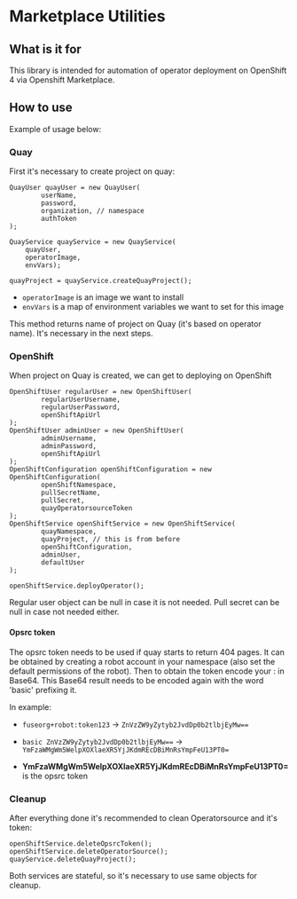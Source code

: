 Marketplace Utilities
=====================

## What is it for

This library is intended for automation of operator deployment
on OpenShift 4 via Openshift Marketplace.

## How to use

Example of usage below:

### Quay

First it's necessary to create project on quay:
```
QuayUser quayUser = new QuayUser(
        userName,
        password,
        organization, // namespace
        authToken
);

QuayService quayService = new QuayService(
    quayUser,
    operatorImage,
    envVars);

quayProject = quayService.createQuayProject();
```

* `operatorImage` is an image we want to install
* `envVars` is a map of environment variables we want to set
  for this image

This method returns name of project on Quay (it's based on operator name).
It's necessary in the next steps.

### OpenShift

When project on Quay is created, we can get to deploying on OpenShift
```
OpenShiftUser regularUser = new OpenShiftUser(
        regularUserUsername,
        regularUserPassword,
        openShiftApiUrl
);
OpenShiftUser adminUser = new OpenShiftUser(
        adminUsername,
        adminPassword,
        openShiftApiUrl
);
OpenShiftConfiguration openShiftConfiguration = new OpenShiftConfiguration(
        openShiftNamespace,
        pullSecretName,
        pullSecret,
        quayOperatorsourceToken
);
OpenShiftService openShiftService = new OpenShiftService(
        quayNamespace,
        quayProject, // this is from before
        openShiftConfiguration,
        adminUser,
        defaultUser
);

openShiftService.deployOperator();
```

Regular user object can be null in case it is not needed. Pull secret can be null in case not needed either.

#### Opsrc token

The opsrc token needs to be used if quay starts to return 404 pages. It can be obtained by creating a robot account 
in your namespace (also set the default permissions of the robot). Then to obtain the token encode your <robot-name>:<robot-token>
in Base64. This Base64 result needs to be encoded again with the word 'basic' prefixing it. 

In example: 

* `fuseorg+robot:token123` -> `ZnVzZW9yZytyb2JvdDp0b2tlbjEyMw==` 

* `basic ZnVzZW9yZytyb2JvdDp0b2tlbjEyMw==` -> `YmFzaWMgWm5WelpXOXlaeXR5YjJKdmREcDBiMnRsYmpFeU13PT0=`

* **YmFzaWMgWm5WelpXOXlaeXR5YjJKdmREcDBiMnRsYmpFeU13PT0=** is the opsrc token

### Cleanup

After everything done it's recommended to clean Operatorsource and it's token:

```
openShiftService.deleteOpsrcToken();
openShiftService.deleteOperatorSource();
quayService.deleteQuayProject();
```

Both services are stateful, so it's necessary to use same objects for cleanup.



